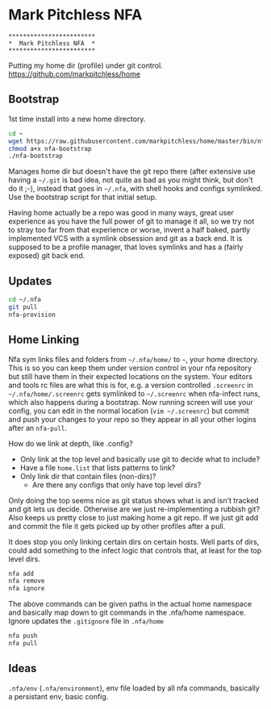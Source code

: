 # Mark Pitchless NFA

```
************************
*  Mark Pitchless NFA  *
************************
```

Putting my home dir (profile) under git control. https://github.com/markpitchless/home

## Bootstrap

1st time install into a new home directory.

```sh
cd ~
wget https://raw.githubusercontent.com/markpitchless/home/master/bin/nfa-bootstrap
chmod a+x nfa-bootstrap
./nfa-bootstrap
```

Manages home dir but doesn't have the git repo there (after extensive use having a ``~/.git`` is bad idea, not quite as bad as you might think, but don't do it ;-), instead that goes in ``~/.nfa``, with shell hooks and configs symlinked. Use the bootstrap script for that initial setup.

Having home actually be a repo was good in many ways, great user experience as
you have the full power of git to manage it all, so we try not to stray too far
from that experience or worse, invent a half baked, partly implemented VCS with
a symlink obsession and git as a back end. It is supposed to be a profile
manager, that loves symlinks and has a (fairly exposed) git back end.

## Updates

```sh
cd ~/.nfa
git pull
nfa-provision
```

## Home Linking

Nfa sym links files and folders from `~/.nfa/home/` to `~`, your home
directory. This is so you can keep them under version control in your nfa
repository but still have them in their expected locations on the system. Your
editors and tools rc files are what this is for, e.g. a version controlled
`.screenrc` in `~/.nfa/home/.screenrc` gets symlinked to `~/.screenrc` when
nfa-infect runs, which also happens during a bootstrap. Now running screen will
use your config, you can edit in the normal location (`vim ~/.screenrc`) but
commit and push your changes to your repo so they appear in all your other
logins after an `nfa-pull`.

How do we link at depth, like .config?

* Only link at the top level and basically use git to decide what to include?
* Have a file `home.list` that lists patterns to link?
* Only link dir that contain files (non-dirs)?
    * Are there any configs that only have top level dirs?

Only doing the top seems nice as git status shows what is and isn't tracked and
git lets us decide. Otherwise are we just re-implementing a rubbish git?
Also keeps us pretty close to just making home a git repo.
If we just git add and commit the file it gets picked up by other profiles
after a pull.

It does stop you only linking certain dirs on certain hosts. Well parts of
dirs, could add something to the infect logic that controls that, at least for
the top level dirs.

```sh
nfa add
nfa remove
nfa ignore
```

The above commands can be given paths in the actual home namespace and
basically map down to git commands in the .nfa/home namespace.
Ignore updates the `.gitignore` file in `.nfa/home`

```sh
nfa push
nfa pull
```

## Ideas

`.nfa/env` (`.nfa/environment`), env file loaded by all nfa commands, basically a persistant env, basic config.
